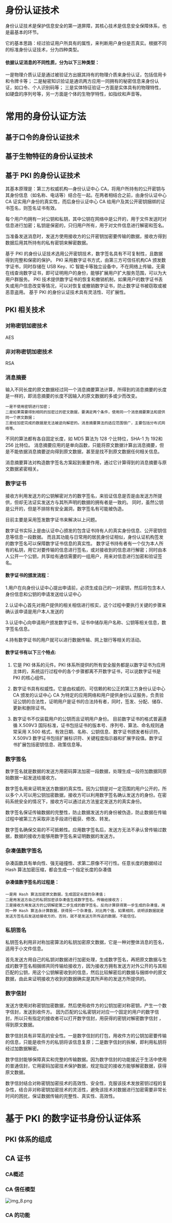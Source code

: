# 身份认证技术
身份认证技术是保护信息安全的第一道屏障，其核心技术是信息安全保障体系，也是最基本的环节。

它的基本思路：经过验证用户所具有的属性，来判断用户身份是否真实。根据不同的标准身份认证技术，分为四种类型。

#### 依据认证消息的不同性质，分为以下三种类型：
一是物理介质认证是通过被验证方出据其持有的物理介质来身份认证，包括信用卡和令牌卡等；
二是秘密知识验证是通讯两方应用一同拥有的秘密信息来身份认证，如口令、个人识别码等；
三是实体特征验证一方面是实体具有的物理特性，如硬盘的序列号等，另一方面是个体的生物学特性，如指纹和声音等。


# 常用的身份认证方法
## 基于口令的身份认证技术

## 基于生物特征的身份认证技术

## 基于 PKI 的身份认证技术
其基本原理是：第三方权威机构—身份认证中心 CA，将用户所持有的公开密钥与其身份信息（如名称、电话等）结合在一起。在两者相结合之前，由身份认证中心 CA 证实用户身份的真实性，而后身份认证中心 CA 给用户及其公开密钥捆绑的证书签名，则签名证书有效。

每个用户均拥有一对公钥和私钥，其中公钥在网络中是公开的，用于文件发送时对信息进行加密；私钥是保密的，只归用户所有，用于对文件信息进行解密和签名。

当准备发送消息时，发送方使用接收方的公开密钥加密要传输的数据，接收方得到数据后用其所持有的私有密钥来解密数据。


基于 PKI 的身份认证技术选用公开密钥技术，数字签名具有不可复制性，且数据得到完整和保密的保护。
PKI 采用数字证书方式，由第三方可信任机构CA 颁发数字证书，同时存储在 USB Key、IC 智能卡等独立设备中，不在网络上传输，无需在线查询数字证书，即可证明用户的身份，能够扩展用户扩大服务范围，可以为大用户群服务。
PKI 技术提供数字证书的恢复和撤销机制，如果用户的数字证书丢失或用户信息改变等情况，可以对恢复或撤销数字证书，防止数字证书被窃取或被恶意盗用。
基于 PKI 的身份认证技术具有灵活性、可扩展性。


## PKI 相关技术

### 对称密钥加密技术
AES
### 非对称密钥加密技术
RSA    
### 消息摘要
输入不同长度的原文数据经过同一个消息摘要算法计算，所得到的消息摘要的长度是一样的，即消息摘要的长度不因输入的原文数据的多或少而改变。

    一是不使用密钥进行加密；
    二是如果需要得到相同的加密过的密文数据，要满足两个条件，使用同一个消息摘要算法和提供同一个原文数据；
    三是经加密完成的数据是无法被逆向解密的。消息摘要算法的适应范围很广，主要包括分布式网络等。

不同的算法都有各自固定长度，如 MD5 算法为 128 个比特位，SHA-1 为 192和 256 比特位。
消息摘要应用的是单向函数，只能将原文数据计算出消息摘要，但是不能依据消息摘要逆向得到原文数据，甚至是找不到原文数据任何相关信息。

消息摘要算法对构造数字签名方案起到重要作用，通过它计算得到的消息摘要与原文数据紧密相关。

### 数字证书
接收方利用发送方的公钥解密对方的数字签名，来验证信息是否是由发送方所提供，但却无法证实发送方与其所声明的数据的拥有者是一致的。
同时，虽然公钥是公开的，但是不排除有安全漏洞，数字签名有可能被伪造。

目前主要是采用签发数字证书来解决以上问题。

数字证书实际上是由认证中心颁发的包含证书持有人的真实身份信息、公开密钥信息等信息一段数据。
而且其功能与日常用的居民身份证相似，身份认证机构签发的数字签名可以保障数字证书信息的真实性。
数字证书持有者有一个仅为本人所有的私钥，用它对要传输的信息进行签名，或对接收到的信息进行解密；同时由本人公开一个公钥，共享给有通信需要的一组用户，用来对信息进行加密和验证签名。

#### 数字证书的颁发流程：
 1.用户在向身份认证中心提出申请前，必须生成自己的一对密钥，然后将包含本人身份信息和公钥的申请发送给认证中心

 2.认证中心首先对用户提供的相关相信进行核实，这个过程中要执行关键的步骤来确认该申请是用户本人发送的

 3.认证中心向申请用户颁发数字证书，证书中储存用户名称、公钥等相关信息，数字签名信息。

 4.持有数字证书的用户就可以进行数据传输、网上银行等相关的活动。


#### 数字证书有以下三个特点:

1. 它是 PKI 体系的元件。PKI 体系所提供的所有安全服务都是以数字证书为应用主体的，系统运行过程中的各个步骤都离不开数字证书，可以说数字证书是 PKI 的核心组件。

2. 数字证书具有权威性。它是由权威的、可信赖的和公正的第三方身份认证中心 CA 颁发的认证中心 CA 为特定的应用网络和用户提供身份认证服务，负责验证公钥的合法性，证明用户是证书的合法持有者，同时，签发、分配、储存、更新和删除证书。

3. 数字证书不仅装载用户的公钥而且证明用户身份。 目前数字证书的格式普遍遵循 X.509V3 国际标准，证书包括证书的版本号、序列号、算法、命名规则通常采用 X.500 格式、有效日期、名称、公钥信息、数字证书颁发者标识符。 X.509V3 数字证书包括扩展标识符、关键程度指示器和扩展字段值。数字证书扩展包括密钥信息、政策信息等。

### 数字签名
数字签名就是数据的发送方用密码算法加密一段数据，处理生成一段符加数据同原始数据一起发送给接收方。

数字签名用来证明发送方数据的真实性。因为公钥是对一定范围的用户公开的，所以多个人可以用公钥加密数据，接收方可以利用数字签名确认发送方的身份。在密码系统安全的情况下，接收方可以通过此方法鉴定发送方的真实身份。

数字签名保证传输数据的完整性，防止数据发送方的身份被伪造，防止数据在传输过程中被第三方采取非法手段进行截获、修改、转发。

数字签名确保交易的不可抵赖性。应用数字签名后，发送方无法不承认曾传输过数据，数据的接收方能够用数字签名来证明数据的发送方。

### 杂凑值数字签名
杂凑函数具有单向性、强无碰撞性、求第二原像不可行性。任意长度的数据经过 Hash 算法加密压缩，都会生成一个指定长度的杂凑值

#### 杂凑值数字签名的过程是：
    一是用 Hash 算法加密原文数据，生成固定长度的杂凑值；
    二是用发送方自己的私钥加密该杂凑值生成数字签名，传输给接收方；
    三是接收方用发送方的公钥解密第二步生成的数字签名，反向计算获得第一步生成的杂凑值，用同一种 Hash 算法永计算数据，获得另一个杂凑值，对比两个值，如果相同，说明该数据就是发送方签名后发送给接收方的，否则，就不是发送方所传送的数据，不能信任。

### 私钥签名

私钥签名利用非对称加密算法的私钥加密原文数据，它是一种对整体消息的签名，适用于小文件信息。

首先发送方用自己的私钥对数据进行加密处理，生成数字签名，再把原文数据与生成的数字签名相捆绑共同传输给接收方，因为接收方拥有发送方对外公开的与其相匹配的公钥，用这个公钥解密收到的信息，然后比较解密后的数据与捆绑中的原文数据，由此来证明接收方收到的数据确实是其所声称的发送方所提供的。



### 数字信封

发送方使用对称密钥加密数据，然后使用收件方的公钥加密对称密钥，产生一个数字信封，发送到收件方。
因为匹配的公私密钥对对应一个固定的用户的数字信封，所以只有指定的接收者可以打开数字信封，用获得的密钥对解密数字信封 ，得到原文数据。


数字信封具有非常高的安全性。一是数字信封的打包，用收件方的公钥加密要传输的信息，只能是收件方的私钥将该信息复原；二是数字信封的拆解，即利用私钥将经过加数据解密。

数字信封能够保障真实和完整的传输数据。因为数字信封的功能接近于生活中使用的普通信封，它用密码加密技术保护数据，规定指定的接收方能够解密数据，获得原文数据。

数字信封结合对称密钥加密技术的高效性、安全性，克服该技术发放密钥过程的复杂性，结合非对称密钥加密技术的灵活性，避免该技术对数据进行加密需要非常长时间的困扰，保证数据传输的完整性、真实性、高效性。



# 基于 PKI 的数字证书身份认证体系


## PKI 体系的组成


## CA 证书

### CA概述


### CA 信任模型

![img_8.png](img_8.png)
### CA 的功能












